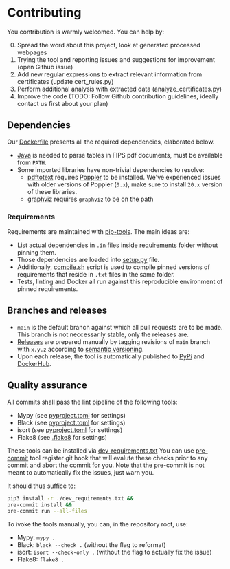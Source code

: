 # Contributing

You contribution is warmly welcomed. You can help by:

 0. Spread the word about this project, look at generated processed webpages
 1. Trying the tool and reporting issues and suggestions for improvement (open Github issue)
 2. Add new regular expressions to extract relevant information from certificates (update cert_rules.py)
 3. Perform additional analysis with extracted data (analyze_certificates.py)
 3. Improve the code (TODO: Follow Github contribution guidelines, ideally contact us first about your plan)

## Dependencies

Our [Dockerfile](https://github.com/crocs-muni/sec-certs/blob/main/docker/Dockerfile) presents all the required dependencies, elaborated below.

- [Java](https://www.java.com/en) is needed to parse tables in FIPS pdf documents, must be available from `PATH`.
- Some imported libraries have non-trivial dependencies to resolve:
    - [pdftotext](https://github.com/jalan/pdftotext) requires [Poppler](https://poppler.freedesktop.org/) to be installed. We've experienced issues with older versions of Poppler (`0.x`), make sure to install `20.x` version of these libraries.
    - [graphviz](https://pypi.org/project/graphviz/) requires `graphviz` to be on the path

### Requirements

Requirements are maintained with [pip-tools](https://github.com/jazzband/pip-tools). The main ideas are:
- List actual dependencies in `.in` files inside [requirements](https://github.com/crocs-muni/sec-certs/blob/main/requirements) folder without pinning them.
- Those dependencies are loaded into [setup.py](https://github.com/crocs-muni/sec-certs/blob/main/setup.py) file.
- Additionally, [compile.sh](https://github.com/crocs-muni/sec-certs/blob/main/requirements/compile.sh) script is used to compile pinned versions of requirements that reside in `.txt` files in the same folder.
- Tests, linting and Docker all run against this reproducible environment of pinned requirements.

## Branches and releases

- `main` is the default branch against which all pull requests are to be made. This branch is not neccessarily stable, only the releases are.
- [Releases](https://github.com/crocs-muni/sec-certs/releases) are prepared manually by tagging revisions of `main` branch with `x.y.z` according to [semantic versioning](https://semver.org).
- Upon each release, the tool is automatically published to [PyPi](https://pypi.org/project/sec-certs/) and [DockerHub](https://hub.docker.com/repository/docker/seccerts/sec-certs).

## Quality assurance

All commits shall pass the lint pipeline of the following tools:

- Mypy (see [pyproject.toml](https://github.com/crocs-muni/sec-certs/blob/main/pyproject.toml) for settings)
- Black (see [pyproject.toml](https://github.com/crocs-muni/sec-certs/blob/main/pyproject.toml) for settings)
- isort (see [pyproject.toml](https://github.com/crocs-muni/sec-certs/blob/main/pyproject.toml) for settings)
- Flake8 (see [.flake8](https://github.com/crocs-muni/sec-certs/blob/main/.flake8) for settings)

These tools can be installed via [dev_requirements.txt](https://github.com/crocs-muni/sec-certs/blob/main/dev_requirements.txt) You can use [pre-commit](https://pre-commit.com/) tool register git hook that will evalute these checks prior to any commit and abort the commit for you. Note that the pre-commit is not meant to automatically fix the issues, just warn you.

It should thus suffice to:

```bash
pip3 install -r ./dev_requirements.txt &&
pre-commit install &&
pre-commit run --all-files
```

To ivoke the tools manually, you can, in the repository root, use:
- Mypy: `mypy .`
- Black: `black --check .` (without the flag to reformat)
- isort: `isort --check-only .` (without the flag to actually fix the issue)
- Flake8: `flake8 .`